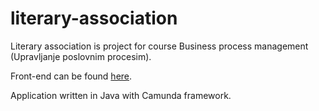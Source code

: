 # literary-association

Literary association is project for course Business process management (Upravljanje poslovnim procesim).

Front-end can be found [here](https://github.com/balsa-sarenac/literary-association-front).

Application written in Java with Camunda framework.

